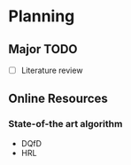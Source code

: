 # Planning

## Major TODO
- [ ] Literature review

## Online Resources

### State-of-the art algorithm
- DQfD
- HRL

